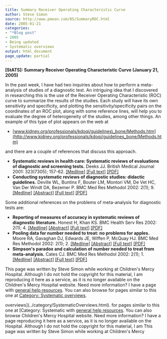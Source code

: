 ```yaml
---
title: Summary Receiver Operating Characteristic Curve
author: Steve Simon
source: http://www.pmean.com/05/SummaryROC.html
date: 2005-01-21
categories:
- "*Blog post"
- 2005
- Being updated
- Systematic overviews
output: html_document
page_update: partial
---
```

**[StATS]: Summary Receiver Operating Characteristic
Curve (January 21, 2005)**

In the past week, I have had two inquiries about how to perform a
meta-analysis of studies of a diagnostic test. An intriguing idea that I
discovered in researching this is the use of the Receiver Operating
Characteristic (ROC) curve to summarize the results of the studies. Each
study will have its own sensitivity and specificity, and plotting the
sensitivity/specificity pairs on the coordinates of an ROC plot, along
with some reference lines, will help you to evaluate the degree of
heterogeneity of the studies, among other things. An example of this
type of plot appears on the web at

- [www.kidney.org/professionals/kdoqi/guidelines\_bone/Methods.htm](http://www.kidney.org/professionals/kdoqi/guidelines_bone/Methods.htm)

and there are a couple of references that discuss this approach.

- **Systematic reviews in health care: Systematic reviews of
evaluations of diagnostic and screening tests.** Deeks JJ. British
Medical Journal 2001: 323(7305); 157-62.
[\[Medline\]](http://www.ncbi.nlm.nih.gov/entrez/query.fcgi?cmd=Retrieve&db=PubMed&list_uids=11463691&dopt=Abstract)
[\[Full
text\]](http://bmj.bmjjournals.com/cgi/content/full/323/7305/157)
[\[PDF\]](http://bmj.bmjjournals.com/cgi/reprint/323/7305/157.pdf)
- **Conducting systematic reviews of diagnostic studies: didactic
guidelines.** Deville WL, Buntinx F, Bouter LM, Montori VM, De Vet
HC, Van Der Windt DA, Bezemer P. BMC Med Res Methodol 2002: 2(1); 9.
[\[Medline\]](http://www.ncbi.nlm.nih.gov/entrez/query.fcgi?cmd=Retrieve&db=PubMed&list_uids=12097142&dopt=Abstract)
[\[Abstract\]](http://www.biomedcentral.com/1471-2288/2/9/abstract)
[\[Full text\]](http://www.biomedcentral.com/1471-2288/2/9)
[\[PDF\]](http://www.biomedcentral.com/content/pdf/1471-2288-2-9.pdf)

Some additional references on the problems of meta-analysis for
diagnostic tests are:

- **Reporting of measures of accuracy in systematic reviews of
diagnostic literature.** Honest H, Khan KS. BMC Health Serv Res
2002: 2(1); 4.
[\[Medline\]](http://www.ncbi.nlm.nih.gov/entrez/query.fcgi?cmd=Retrieve&db=PubMed&list_uids=11884248&dopt=Abstract)
[\[Abstract\]](http://www.biomedcentral.com/1472-6963/2/4/abstract)
[\[Full text\]](http://www.biomedcentral.com/1472-6963/2/4)
[\[PDF\]](http://www.biomedcentral.com/content/pdf/1472-6963-2-4.pdf)
- **Pooling data for number needed to treat: no problems for apples.**
Moore RA, Gavaghan DJ, Edwards JE, Wiffen P, McQuay HJ. BMC Med Res
Methodol 2002: 2(1); 2.
[\[Medline\]](http://www.ncbi.nlm.nih.gov/entrez/query.fcgi?cmd=Retrieve&db=PubMed&list_uids=11860605&dopt=Abstract)
[\[Abstract\]](http://www.biomedcentral.com/1471-2288/2/2/abstract)
[\[Full text\]](http://www.biomedcentral.com/1471-2288/2/2)
[\[PDF\]](http://www.biomedcentral.com/content/pdf/1471-2288-2-2.pdf)
- **Simpson's paradox and calculation of number needed to treat from
meta-analysis.** Cates CJ. BMC Med Res Methodol 2002: 2(1); 1.
[\[Medline\]](http://www.ncbi.nlm.nih.gov/entrez/query.fcgi?cmd=Retrieve&db=PubMed&list_uids=11860604&dopt=Abstract)
[\[Abstract\]](http://www.biomedcentral.com/1471-2288/2/1/abstract)
[\[Full text\]](http://www.biomedcentral.com/1471-2288/2/1)
[\[PDF\]](http://www.biomedcentral.com/content/pdf/1471-2288-2-1.pdf)

This page was written by Steve Simon while working at Children's Mercy
Hospital. Although I do not hold the copyright for this material, I am
reproducing it here as a service, as it is no longer available on the
Children's Mercy Hospital website. Need more information? I have a page
with [general help resources](../GeneralHelp.html). You can also browse
for pages similar to this one at [Category: Systematic
overviews](../category/SystematicOverviews.html).
<!---More--->
overviews](../category/SystematicOverviews.html).
for pages similar to this one at [Category: Systematic
with [general help resources](../GeneralHelp.html). You can also browse
Children's Mercy Hospital website. Need more information? I have a page
reproducing it here as a service, as it is no longer available on the
Hospital. Although I do not hold the copyright for this material, I am
This page was written by Steve Simon while working at Children's Mercy

<!---Do not use
**[StATS]: Summary Receiver Operating Characteristic
This page was written by Steve Simon while working at Children's Mercy
Hospital. Although I do not hold the copyright for this material, I am
reproducing it here as a service, as it is no longer available on the
Children's Mercy Hospital website. Need more information? I have a page
with [general help resources](../GeneralHelp.html). You can also browse
for pages similar to this one at [Category: Systematic
overviews](../category/SystematicOverviews.html).
--->

